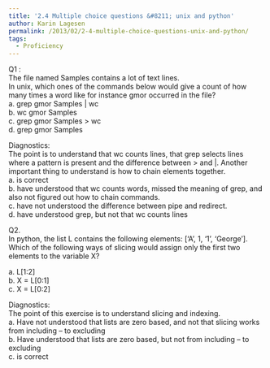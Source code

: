 ```yaml
---
title: '2.4 Multiple choice questions &#8211; unix and python'
author: Karin Lagesen
permalink: /2013/02/2-4-multiple-choice-questions-unix-and-python/
tags:
  - Proficiency
---
```

Q1 :  
The file named Samples contains a lot of text lines.  
In unix, which ones of the commands below would give a count of how many times a word like for instance gmor occurred in the file?  
a. grep gmor Samples | wc  
b. wc gmor Samples  
c. grep gmor Samples > wc  
d. grep gmor Samples

Diagnostics:  
The point is to understand that wc counts lines, that grep selects lines where a pattern is present and the difference between > and |. Another important thing to understand is how to chain elements together.  
a. is correct  
b. have understood that wc counts words, missed the meaning of grep, and also not figured out how to chain commands.  
c. have not understood the difference between pipe and redirect.  
d. have understood grep, but not that wc counts lines

Q2.  
In python, the list L contains the following elements: [‘A’, 1, ‘1’, ‘George’]. Which of the following ways of slicing would assign only the first two elements to the variable X?

a. L[1:2]  
b. X = L[0:1]  
c. X = L[0:2]

Diagnostics:  
The point of this exercise is to understand slicing and indexing.  
a. Have not understood that lists are zero based, and not that slicing works from including &#8211; to excluding  
b. Have understood that lists are zero based, but not from including &#8211; to excluding  
c. is correct
